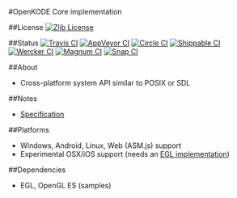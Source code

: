 #OpenKODE Core implementation

##License
[![Zlib License](http://img.shields.io/:license-zlib-blue.svg)](http://opensource.org/licenses/Zlib)

##Status
[![Travis CI](https://img.shields.io/travis/h-s-c/libKD.svg)](https://travis-ci.org/h-s-c/libKD)
[![AppVeyor CI](https://img.shields.io/appveyor/ci/h-s-c/libkd.svg)](https://ci.appveyor.com/project/h-s-c/libkd)
[![Circle CI](https://img.shields.io/circleci/project/h-s-c/libKD.svg)](https://circleci.com/gh/h-s-c/libKD)
[![Shippable CI](https://img.shields.io/shippable/54d725b35ab6cc13528b3229.svg)](https://app.shippable.com/projects/54d725b35ab6cc13528b3229)
[![Wercker CI](https://img.shields.io/wercker/ci/56ae99f5f95c85c06b0647ff.svg)](https://app.wercker.com/project/bykey/a66602fbf8c8e1c3b187ed6924b545ee)
[![Magnum CI](https://img.shields.io/magnumci/ci/72eef1b2f0a1a72b29a26fa659555fa1.svg)](https://magnum-ci.com/public/542638d0bab22cb5830b/builds)
[![Snap CI](https://img.shields.io/snap-ci/h-s-c/libKD/master.svg)](https://snap-ci.com/h-s-c/libKD/branch/master)

##About
-   Cross-platform system API similar to POSIX or SDL

##Notes
-   [Specification](https://www.khronos.org/registry/kode/)

##Platforms
-   Windows, Android, Linux, Web (ASM.js) support
-   Experimental OSX/iOS support (needs an [EGL implementation](https://github.com/davidandreoletti/libegl/))

##Dependencies
-   EGL, OpenGL ES (samples)
